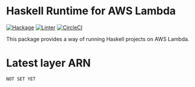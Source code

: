 # Haskell Runtime for AWS Lambda
[![Hackage](https://img.shields.io/hackage/v/aws-lambda-haskell-runtime.svg)](https://hackage.haskell.org/package/aws-lambda-haskell-runtime)
[![Linter](https://img.shields.io/badge/code%20style-HLint-brightgreen.svg)](https://github.com/ndmitchell/hlint)
[![CircleCI](https://circleci.com/gh/theam/aws-lambda-haskell-runtime/tree/master.svg?style=svg)](https://circleci.com/gh/theam/aws-lambda-haskell-runtime/tree/master)


This package provides a way of running Haskell projects on AWS Lambda.

# Latest layer ARN

`NOT SET YET`